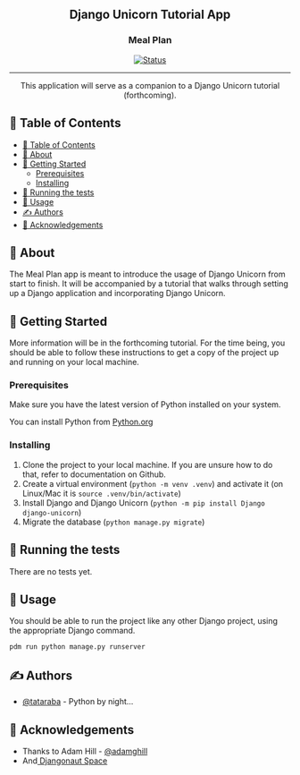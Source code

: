 <h2 align="center">Django Unicorn Tutorial App</h2>
<h3 align="center">Meal Plan</h3>

<div align="center">

[![Status](https://img.shields.io/badge/status-active-success.svg)]()

</div>

---

<p align="center"> This application will serve as a companion to a Django Unicorn tutorial (forthcoming).
    <br> 
</p>

## 📝 Table of Contents

- [📝 Table of Contents](#-table-of-contents)
- [🧐 About ](#-about-)
- [🏁 Getting Started ](#-getting-started-)
  - [Prerequisites](#prerequisites)
  - [Installing](#installing)
- [🔧 Running the tests ](#-running-the-tests-)
- [🎈 Usage ](#-usage-)
- [✍️ Authors ](#️-authors-)
- [🎉 Acknowledgements ](#-acknowledgements-)

## 🧐 About <a name = "about"></a>

The Meal Plan app is meant to introduce the usage of Django Unicorn from start to finish. It will be accompanied by a tutorial that walks through setting up a Django application and incorporating Django Unicorn.

## 🏁 Getting Started <a name = "getting_started"></a>

More information will be in the forthcoming tutorial. For the time being, you should be able to follow these instructions to get a copy of the project up and running on your local machine.

### Prerequisites

Make sure you have the latest version of Python installed on your system.

You can install Python from [Python.org](https://www.python.org)

### Installing

1. Clone the project to your local machine. If you are unsure how to do that, refer to documentation on Github.
2. Create a virtual environment (`python -m venv .venv`) and activate it (on Linux/Mac it is `source .venv/bin/activate`)
3. Install Django and Django Unicorn (`python -m pip install Django django-unicorn`)
4. Migrate the database (`python manage.py migrate`)


## 🔧 Running the tests <a name = "tests"></a>

There are no tests yet.


## 🎈 Usage <a name="usage"></a>

You should be able to run the project like any other Django project, using the appropriate Django command.

```
pdm run python manage.py runserver
```


## ✍️ Authors <a name = "authors"></a>

- [@tataraba](https://github.com/tataraba) - Python by night...


## 🎉 Acknowledgements <a name = "acknowledgement"></a>

-   Thanks to Adam Hill - [@adamghill](https://github.com/adamghill)
-   And[ Djangonaut Space](https://djangonaut.space)